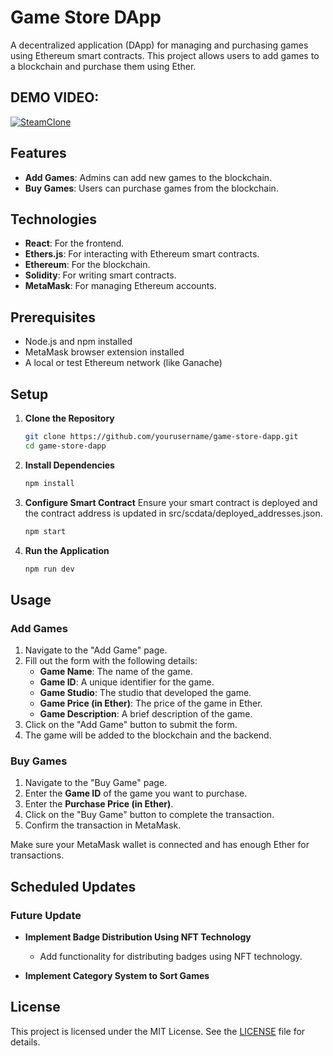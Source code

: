 # Game Store DApp

A decentralized application (DApp) for managing and purchasing games using Ethereum smart contracts. This project allows users to add games to a blockchain and purchase them using Ether.

## DEMO VIDEO:
[![SteamClone](https://img.youtube.com/vi/udjC9NSG5MM/0.jpg)](https://youtu.be/udjC9NSG5MM)

## Features

- **Add Games**: Admins can add new games to the blockchain.
- **Buy Games**: Users can purchase games from the blockchain.

## Technologies

- **React**: For the frontend.
- **Ethers.js**: For interacting with Ethereum smart contracts.
- **Ethereum**: For the blockchain.
- **Solidity**: For writing smart contracts.
- **MetaMask**: For managing Ethereum accounts.

## Prerequisites

- Node.js and npm installed
- MetaMask browser extension installed
- A local or test Ethereum network (like Ganache)

## Setup

1. **Clone the Repository**

   ```bash
   git clone https://github.com/yourusername/game-store-dapp.git
   cd game-store-dapp

2. **Install Dependencies**

    ```bash
    npm install

3. **Configure Smart Contract**
    Ensure your smart contract is deployed and the contract address is updated in src/scdata/deployed_addresses.json.
    ```bash
    npm start

4. **Run the Application**
    ```bash
    npm run dev


## Usage

### Add Games

1. Navigate to the "Add Game" page.
2. Fill out the form with the following details:
   - **Game Name**: The name of the game.
   - **Game ID**: A unique identifier for the game.
   - **Game Studio**: The studio that developed the game.
   - **Game Price (in Ether)**: The price of the game in Ether.
   - **Game Description**: A brief description of the game.
3. Click on the "Add Game" button to submit the form.
4. The game will be added to the blockchain and the backend.

### Buy Games

1. Navigate to the "Buy Game" page.
2. Enter the **Game ID** of the game you want to purchase.
3. Enter the **Purchase Price (in Ether)**.
4. Click on the "Buy Game" button to complete the transaction.
5. Confirm the transaction in MetaMask.

Make sure your MetaMask wallet is connected and has enough Ether for transactions.

## Scheduled Updates

### Future Update

- **Implement Badge Distribution Using NFT Technology**
  - Add functionality for distributing badges using NFT technology.

- **Implement Category System to Sort Games**





## License

This project is licensed under the MIT License. See the [LICENSE](LICENSE) file for details.



